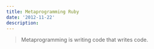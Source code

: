 ```yaml
---
title: Metaprogramming Ruby
date: '2012-11-22'
description:
---
```


> Metaprogramming is writing code that writes code.



